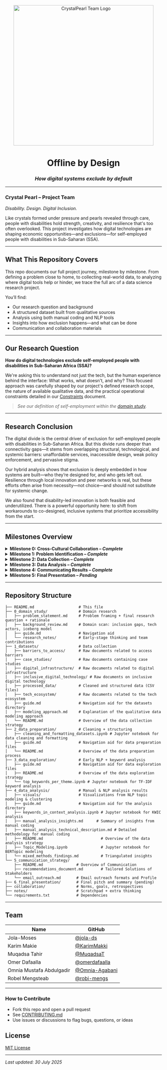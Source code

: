 <!-- markdownlint-disable MD033 MD013 MD041-->
<div align="center">
  <img src="https://github.com/user-attachments/assets/93b63859-526b-4aa2-ad23-e02d8b6b89da" alt="CrystalPearl Team Logo" width="450"/>
</div>
<!-- markdownlint-enable MD033 MD013 MD041-->

<!-- markdownlint-disable MD013-->
<div align="center">

# Offline by Design  
<!-- markdownlint-disable MD001-->
### *How digital systems exclude by default*
<!-- markdownlint-enable MD001-->
</div>

---

### Crystal Pearl – Project Team  

*Disability. Design. Digital Inclusion.*

Like crystals formed under pressure and pearls revealed through care, people with disabilities hold strength, creativity, and resilience that's too often overlooked. This project investigates how digital technologies are shaping economic opportunities—and exclusions—for self-employed people with disabilities in Sub-Saharan (SSA).

---

## What This Repository Covers

This repo documents our full project journey, milestone by milestone. From defining a problem close to home, to collecting real-world data, to analyzing where digital tools help or hinder, we trace the full arc of a data science research project.

You’ll find:

* Our research question and background
* A structured dataset built from qualitative sources
* Analysis using both manual coding and NLP tools
* Insights into how exclusion happens—and what can be done
* Communication and collaboration materials

---

## Our Research Question

**How do digital technologies exclude self-employed people with disabilities in Sub-Saharan Africa (SSA)?**

We're asking this to understand not just the tech, but the human experience behind the interface: What works, what doesn't, and why?  This focused approach was carefully shaped by our project's defined research scope, the nature of available qualitative data, and the practical operational constraints detailed in our [Constraints](collaboration/constraints.md) document.

>*See our definition of self-employment within the [domain study](0_domain_study/README.md#defining-our-scope).*

---

## Research Conclusion

The digital divide is the central driver of exclusion for self-employed people with disabilities in Sub-Saharan Africa. But this divide runs deeper than connectivity gaps—it stems from overlapping structural, technological, and systemic barriers: unaffordable services, inaccessible design, weak policy enforcement, and pervasive stigma.

Our hybrid analysis shows that exclusion is deeply embedded in how systems are built—who they’re designed for, and who gets left out. Resilience through local innovation and peer networks is real, but these efforts often arise from necessity—not choice—and should not substitute for systemic change.

We also found that disability-led innovation is both feasible and underutilized. There is a powerful opportunity here: to shift from workarounds to co-designed, inclusive systems that prioritize accessibility from the start.

---

## Milestones Overview
<!-- markdownlint-disable MD033 MD013-->
<details>
<summary><strong>Milestone 0: Cross-Cultural Collaboration – <em>Complete</em></strong></summary>

We kicked off the project by aligning how we work as a team:

* Defined group norms and communication plans
* Set clear constraints and goals
* Built our project board and repo structure

Key docs:

* [Group Norms](collaboration/README.md)
* [Constraints](collaboration/constraints.md)
* [Learning Goals](collaboration/learning_goals.md)
* [Retrospective](collaboration/retrospectives/0_cross_cultural_collaboration.md)

---

</details>

<details>
<summary><strong>Milestone 1: Problem Identification – <em>Complete</em></strong></summary>

In this milestone, we explored our problem domain through systems thinking and human-centered framing. We clarified what digital exclusion really means for self-employed people with disabilities in Sub-Saharan Africa.

Our research question:

> **How do digital technologies exclude self-employed people with disabilities in Sub-Saharan Africa (SSA)?**

This question emerged from a careful review of structural, design, and systemic barriers, and is grounded in both lived experience and policy blind spots.
<!-- markdownlint-disable MD059-->
* Dive into the [full problem framing and rationale](0_domain_study/problem_statement.md)
* See why this research matters, beyond just accessibility [here](0_domain_study/problem_statement.md#why-this-research-matters)
* Explore our [background domain review](0_domain_study/background_review.md)
* Track how our [initial research questions evolved](0_domain_study/research_notes/initial_research_questions.md)
* Understand the [Iceberg Model of Digital Exclusion](0_domain_study/background_review.md#63-iceberg-model-of-digital-exclusion)
  that complements our research question by revealing how much exclusion is structural,
  not just technical.
* Milestone 1 → ✓ [Retrospective](collaboration/retrospectives/1_problem_identification.md)

---

</details>

</details>

<details>
<summary><strong>Milestone 2: Data Collection – <em>Complete</em></strong></summary>

### Our Qualitative-First Approach to Understanding Digital Exclusion

To truly understand the **digital exclusion of self-employed people with disabilities in Sub-Saharan Africa**, we adopted a **qualitative-first approach**. Existing quantitative data in this space is limited—and often fails to capture the nuanced, lived realities of exclusion.

To address this, we centered our methodology on a qualitative data model, moving beyond simple numbers. We meticulously collected *38 narrative-rich documents*—ranging from NGO reports to policy briefs to media stories—and structured them into a custom dataset for both manual and automated analysis.

> 📌 This approach helped us uncover patterns of exclusion that are contextual, subtle, and often missing from traditional datasets.

**Our process involved:**

* Developing a **structured dataset** from real-world narratives  across five core themes
* Implementing robust **cleaning and extraction scripts** to transform raw PDFs into a unified, analyzable format.
* **Cleaning, labeling, and documenting all sources**, explaining **flaws, gaps, and decisions** transparently in our metadata.

<div align="center">
  <img src="https://github.com/user-attachments/assets/a62fcd5c-7543-4f23-a1de-6e680e89e9c8" alt="Qualitative Modeling Flowchart" width="600"/>
  <br><em>Visualizing our qualitative data modeling pipeline</em>
</div>

Key docs:

* [Explore Our Datasets](1_datasets/) — Access thematic folders, source documents, and processed data.
* [Understand Our Data Modeling Approach](1_datasets/modeling_approach.md) — Learn how and why we structured our qualitative data, including its rationale and limitations.
* [Recreate Our Processed Dataset](1_datasets/README.md#-recreating-our-processed-dataset) — Follow steps to regenerate the cleaned and structured data from raw sources.
* [View Our Processed Data Directly](1_datasets/processed_data/) — Access the final, cleaned CSV files for immediate review.
* [See the Group Retrospective for Data Collection](collaboration/retrospectives/2_data_collection_group_retrospective.md) — Insights and learnings from our data collection process.

---

</details>

<details>
<summary><strong>Milestone 3: Data Analysis – <em>Complete</em></strong></summary>

### Mixed Methods Analysis Summary

To explore digital exclusion and its economic impacts on persons with
disabilities (PWDs), we used a **hybrid method** combining manual
qualitative coding with automated natural language processing (NLP). This let
us surface both **fine-grained patterns** and **emergent themes** across our dataset that might be overlooked in close reading alone.

---

### Methods at a Glance

* **Manual Coding**:

    We manually analyzed a subset of 7 documents (roughly 20% of our corpus), employing a **hybrid deductive–inductive thematic coding approach** with a collaboratively developed codebook centered on key themes: access, design, policy, and systemic exclusion. While direct data on PWD entrepreneurs was limited, **proxy indicators** (e.g., digital literacy gaps, telecom inaccessibility) allowed us to infer challenges relevant to self-employed individuals with disabilities. This rigorous process, including **intercoder calibration**, yielded rich thematic insights and co-occurrence patterns.

  **Detailed manual qualitative coding methodology**: [Manual Coding Technical Description](./4_data_analysis/manual_analysis_technical_description.md)  
  **Access the Raw Coding Data**: [Manual Coding Sheet (Google Sheet)](https://docs.google.com/spreadsheets/d/1ttROjrY1YECIfhm5oz4luWHxWq_MTShfQBsiFP1Pnvg/edit?gid=894372809#gid=894372809)  
  **Dive deeper into insights from manual coding**: [Manual Coding Insights](./4_data_analysis/manual_analysis_insights.md)

* **NLP-Assisted Analysis**:

    To complement the manual coding and expand our reach, we applied several NLP techniques:

  * [Keyword-in-Context (KWIC)](./4_data_analysis/keywords_in_context_analysis.ipynb) — to understand how key terms like "AI", "self-employed", or "exclusion" appear in narrative context
  * [TF-IDF Keyword Analysis](./3_data_exploration/top_keywords_per_theme.ipynb) — to extract statistically important keywords by theme
  * [BERTopic Modeling](./4_data_analysis/Topic_Modeling.ipynb) — to discover latent topic clusters and relationships using neural embeddings
  
  **Access all analytical scripts and notebooks**: [Data Analysis Phase Scripts](./4_data_analysis)  
  **Explore NLP-driven visualizations & overview**: [NLP Analysis README](./4_data_analysis/README.md#-nlp-driven-computational-analysis)

These approaches let us move beyond pre-coded themes and uncover hidden signals across the full dataset.

---

### Key Contributions & Findings

Our "Offline by Design" project employed a hybrid computational and qualitative analysis to uncover multifaceted barriers to digital inclusion for self-employed people with disabilities in Sub-Saharan Africa. Key findings highlight:

* **Persistent Digital Divide:** Affordability and connectivity issues remain foundational.
* **"Access Illusions" from Skills Gaps:** Theoretical access doesn't equate to practical usage due to literacy and training deficits.
* **Limited Inclusive Design:** Despite potential, inclusive design remains an exception, leading to interface barriers and AI bias.
* **Weak Policy Implementation:** Existing policies often fail to translate into real-world change without accountability.
* **Reinforcing Social Exclusion:** Data invisibility, representation gaps, and stigma perpetuate systemic barriers.
* **Informal Networks as Vital Bridges:** Community-led initiatives play a critical role in filling formal system gaps.

For a detailed breakdown of these findings, including implications and supporting evidence, please see our [**Detailed Findings Document**](./4_data_analysis/mixed_methods_findings.md).

---

### Confidence in Results

#### Manual Analysis Confidence

* **High confidence** in dominant patterns (e.g., affordability, literacy gaps),
    as they appeared across documents and coders.
* **Moderate confidence** in less frequent or inferred patterns due to
    subjectivity, sample size (7 docs), and reliance on proxy data.

#### NLP Confidence

* **Exploratory value only.** NLP helped affirm and expand our findings. But it is limited by:
  * Text quality and preprocessing
  * Interpretability of unsupervised topic clusters
  * Manual labeling of topics and keyword choices
  * Potential for overfitting or thematic overlap.

---

### Known Limitations

While our hybrid analysis offers both depth and breadth, several limitations should be acknowledged:

* **Small & Uneven Dataset**: Our analysis relied on only 38 documents of varying depth and format, potentially limiting the generalizability of our findings.
* **Reliance on Proxy Data**: Direct insights into PWD entrepreneurs' experiences were limited, requiring inferences from broader indicators of access and inclusion.
* **Manual Coding Subjectivity**: Despite a shared codebook and cross-validation, manual analysis inherently involves interpretive subjectivity from researchers.
* **NLP Context Limitations**: NLP models captured linguistic patterns but often underrepresented contextual nuance, cultural specificity, or implicit meaning from lived experiences.
* **Lack of Disaggregated Data**: Absence of demographic breakdowns (e.g., gender, age, rural-urban) in documents constrained our ability to draw intersectional insights.
* **Time Constraints**: Project timelines limited deeper narrative synthesis and external stakeholder validation of findings.

---

### 🔮 Ideas for Future Research

* Focused studies on underrepresented groups (e.g., women with disabilities)
* Longitudinal or case-based studies to examine how inclusion efforts evolve over time.
* Audits of algorithmic bias especially in platform-based or informal digital work.
* Training NLP models using this codebook to scale future thematic analysis across the full dataset.

---

See Also:

* [Group Retrospective for Data Analysis](collaboration/retrospectives/3_data_analysis_group_retrospective.md) — Insights and learnings from our data analysis process.
  
---

</details>

</details>

<details>
<summary><strong>Milestone 4: Communicating Results – <em>Complete</em></strong></summary>
  
### Communications Strategy Summary

After data analysis, this milestone was about sharing our findings in ways that move people to act. We shifted from research mode to communication mode—turning complex insights into stories, visuals, and clear calls to action that meet our audiences where they are.

We built the Offline by Design landing page as the narrative gateway to our research. It pairs real human stories—like Vivian’s experience navigating inaccessible digital systems—with barrier-by-barrier evidence, and maps solutions to specific stakeholder roles so they can act immediately.

From there, our open repository offers full transparency methodology, [Manual and NLP analysis outputs](./4_data_analysis/README.md), [datasets](./1_datasets/README.md), and detailed recommendations.

We shaped this work with a clear communication strategy:

* **Who we’re speaking to** – Coordinators in disability inclusion orgs, NGO program officers, philanthropic advocacy leads, and influencers or journalists amplifying marginalized voices.

* **What we’re saying** – Digital systems must work for everyone, including disabled entrepreneurs in Sub-Saharan Africa.

* **Why it matters** – Without inclusive design, policy follow-through, and affordable access, exclusion remains the norm.
  
Our aim was simple: turn awareness into action, and action into systemic change.

Key docs:

* [Communication Artifact - Offline by Design Landing page](https://offlinebydesign.site/#)
* [Communication Strategy](./5_communication_strategy/README.md)
* [Milestone 4 Group Retrospective](./collaboration/retrospectives/4_communicating_results_group_retrospective.md)

---

</details>

<details>
<summary><strong>Milestone 5: Final Presentation – <em>Pending</em></strong></summary>

Final showcase will include:

* A 1-minute project pitch
* A 3-minute walkthrough of our process and findings
* Slide deck or presentation artifact

Key docs (coming soon):

* [Final Presentation Materials](6_final_presentation/)

</details>

---

## Repository Structure

```text
├── README.md                    # This file
├── 0_domain_study/              # Domain research
│   ├── problem_statement.md     # Problem framing + final research question + rationale
│   ├── background_review.md     # Domain scan: inclusion gaps, tech actors, iceberg model
│   ├── guide.md                 # Navigation aid
│   └── research_notes/          # Early-stage thinking and team contributions
├── 1_datasets/                  # Data collection
│   ├── barriers_to_access/      # Raw documents related to access barriers
│   ├── case_studies/            # Raw documents containing case studies
│   ├── digital_infrastructure/  # Raw documents related to digital infrastructure
│   ├── inclusive_digital_technology/ # Raw documents on inclusive digital technology
│   ├── processed_data/          # Cleaned and structured data (CSV files)
│   ├── tech_ecosystem/          # Raw documents related to the tech ecosystem
│   ├── guide.md                 # Navigation aid for the datasets directory
│   ├── modeling_approach.md     # Explanation of the qualitative data modeling approach
│   └── README.md                # Overview of the data collection strategy
├── 2_data_preparation/          # Cleaning + structuring
│   ├── cleaning_and_formatting_datasets.ipynb # Jupyter notebook for data cleaning and formatting
│   ├── guide.md                 # Navigation aid for data preparation files
│   └── README.md                # Overview of the data preparation process
├── 3_data_exploration/          # Early NLP + keyword analysis
│   ├── guide.md                 # Navigation aid for data exploration files
│   ├── README.md                # Overview of the data exploration strategy
│   └── top_keywords_per_theme.ipynb # Jupyter notebook for TF-IDF keyword analysis
├── 4_data_analysis/             # Manual & NLP analysis results
│   ├── visuals/                 # Visualizations from NLP topic modeling & clustering
│   ├── guide.md                 # Navigation aid for the analysis directory
│   ├── keywords_in_context_analysis.ipynb # Jupyter notebook for KWIC analysis
│   ├── manual_analysis_insights.md      # Summary of insights from manual coding
│   ├── manual_analysis_technical_description.md # Detailed methodology for manual coding
│   ├── README.md                          # Overview of the data analysis strategy
│   ├── Topic_Modeling.ipynb               # Jupyter notebook for BERTopic modeling
│   └── mixed_methods_findings.md          # Triangulated insights
└── 5_communication_strategy/
    ├── README.md               # Overview of Communication
    ├── recommendations_document.md        # Tailored Solutions of Stakeholders
    └── email_outreach.md       # Email outreach formats and Profile
├── 6_final_presentation/       # Final pitch and summary (pending)
├── collaboration/              # Norms, goals, retrospectives
├── notes/                      # Scratchpad + extra thinking
└── requirements.txt            # Dependencies

```

---

## Team

| Name                     | GitHub                                             |
| ------------------------ | -------------------------------------------------- |
| Jola-Moses               | [@jola-ds](https://github.com/jola-ds)             |
| Karim Makie              | [@KarimMakki](https://github.com/KarimMakki)       |
| Muqadsa Tahir            | [@MuqadsaT](https://github.com/MuqadsaT)           |
| Omer Dafaalla            | [@omerdafaalla](https://github.com/omerdafaalla)   |
| Omnia Mustafa Abdulgadir | [@Omnia-Agabani](https://github.com/Omnia-Agabani) |
| Robel Mengsteab          | [@robi-mengs](https://github.com/robi-mengs)       |

---

### How to Contribute

* Fork this repo and open a pull request
* See [CONTRIBUTING.md](CONTRIBUTING.md)
* Use issues or discussions to flag bugs, questions, or ideas

## License

[MIT License](LICENSE)

---
<!-- markdownlint-disable MD036 MD049-->
_Last updated: 30 July 2025_

